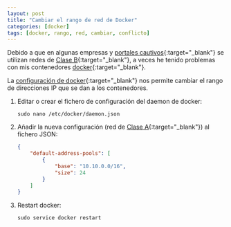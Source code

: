 ```yaml
---
layout: post
title: "Cambiar el rango de red de Docker"
categories: [docker]
tags: [docker, rango, red, cambiar, conflicto]
---
```


Debido a que en algunas empresas y [portales cautivos](https://es.wikipedia.org/wiki/Portal_cautivo){:target="_blank"} se utilizan redes de [Clase B](https://es.wikipedia.org/wiki/Direcci%C3%B3n_IP){:target="_blank"}, a veces he tenido problemas con mis contenedores [docker](https://www.docker.com/){:target="_blank"}.

La [configuración de docker](https://docs.docker.com/engine/reference/commandline/dockerd/#on-linux){:target="_blank"} nos permite cambiar el rango de direcciones IP que se dan a los contenedores.

<!--more-->

1. Editar o crear el fichero de configuración del daemon de docker:

    ```shell
    sudo nano /etc/docker/daemon.json
    ```

2. Añadir la nueva configuración (red de [Clase A](https://es.wikipedia.org/wiki/Direcci%C3%B3n_IP){:target="_blank"}) al fichero JSON:

    ```json
    {
        "default-address-pools": [
            {
                "base": "10.10.0.0/16",
                "size": 24
            }
        ]
    }
    ```

3. Restart docker:

    ```shell
    sudo service docker restart
    ```
